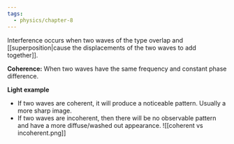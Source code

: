 ```yaml
---
tags:
  - physics/chapter-8
---
```


Interference occurs when two waves of the type overlap and [[superposition|cause the displacements of the two waves to add together]].

**Coherence:** When two waves have the same frequency and constant phase difference.


**Light example**
- If two waves are coherent, it will produce a noticeable pattern. Usually a more sharp image.
- If two waves are incoherent, then there will be no observable pattern and have a more diffuse/washed out appearance.
![[coherent vs incoherent.png]]